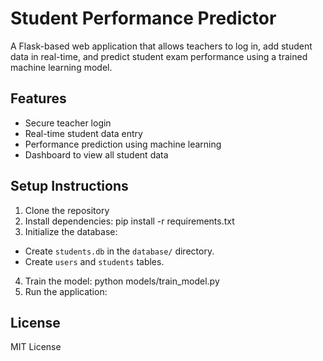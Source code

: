 # Student Performance Predictor

A Flask-based web application that allows teachers to log in, add student data in real-time, and predict student exam performance using a trained machine learning model.

## Features

- Secure teacher login
- Real-time student data entry
- Performance prediction using machine learning
- Dashboard to view all student data

## Setup Instructions

1. Clone the repository
2. Install dependencies:
   pip install -r requirements.txt
3. Initialize the database:
- Create `students.db` in the `database/` directory.
- Create `users` and `students` tables.
4. Train the model:
   python models/train_model.py
5. Run the application:


## License

MIT License